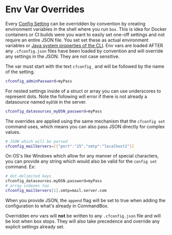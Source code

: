 # Env Var Overrides

Every [Config Setting](../introduction/config-items.md) can be overridden by convention by creating environment variables in the shell where you run `box`.  This is idea for Docker containers or CI builds were you want to easily set one-off settings and not require an entire JSON file.  You set set these as actual environment variables or [Java system properties of the CLI](https://commandbox.ortusbooks.com/usage/execution#ad-hoc-java-properties-for-the-cli).   Env vars are loaded AFTER any `.cfconfig.json` files have been loaded by convention and will override any settings in the JSON.  They are not case sensitive.  

The var must start with the text `cfconfig_` and will be followed by the name of the setting.

```bash
cfconfig_adminPassword=myPass
```

For nested settings inside of a struct or array you can use underscores to represent dots.  Note the following will error if there is not already a datasource named `myDSN` in the server.

```bash
cfconfig_datasources_myDSN_password=myPass
```

The overrides are applied using the same mechanism that the `cfconfig set` command uses, which means you can also pass JSON directly for complex values.

```bash
# JSON which will be parsed
cfconfig_mailServers=[{"port":"25","smtp":"localhost2"}]
```

On OS's like Windows which allow for any manner of special characters, you can provide any string which would also be valid for the `config set` command. Ex:

```bash
# dot-delimited keys
cfconfig_datasources.myDSN.password=myPass
# array indexes too
cfconfig_mailServers[1].smtp=mail.server.com
```

When you provide JSON, the `append` flag will be set to true when adding the configuration to what's already in CommandBox.

Overridden env vars will **not** be written to any `.cfconfig.json` file and will be lost when box stops. They will also take precedence and override any explicit settings already set.

